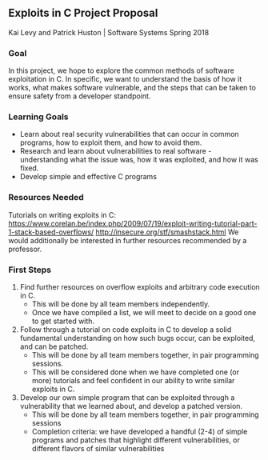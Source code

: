 ## Exploits in C Project Proposal
Kai Levy and Patrick Huston | Software Systems Spring 2018
### Goal

In this project, we hope to explore the common methods of software exploitation in C. In specific, we want to understand the basis of how it works, what makes software vulnerable, and the steps that can be taken to ensure safety from a developer standpoint. 

### Learning Goals

  - Learn about real security vulnerabilities that can occur in common programs, how to exploit them, and how to avoid them. 
  - Research and learn about vulnerabilities to real software - understanding what the issue was, how it was exploited, and how it was fixed.
  - Develop simple and effective C programs

### Resources Needed
Tutorials on writing exploits in C:
https://www.corelan.be/index.php/2009/07/19/exploit-writing-tutorial-part-1-stack-based-overflows/
http://insecure.org/stf/smashstack.html
We would additionally be interested in further resources recommended by a professor.

### First Steps

1. Find further resources on overflow exploits and arbitrary code execution in C. 
    - This will be done by all team members independently. 
    - Once we have compiled a list, we will meet to decide on a good one to get started with. 
2. Follow through a tutorial on code exploits in C to develop a solid fundamental understanding on how such bugs occur, can be exploited, and can be patched. 
    - This will be done by all team members together, in pair programming sessions.
    - This will be considered done when we have completed one (or more) tutorials and feel confident in our ability to write similar exploits in C.
3. Develop our own simple program that can be exploited through a vulnerability that we learned about, and develop a patched version.
    - This will be done by all team members together, in pair programming sessions
    - Completion criteria: we have developed a handful (2-4) of simple programs and patches that highlight different vulnerabilities, or different flavors of similar vulnerabilities
